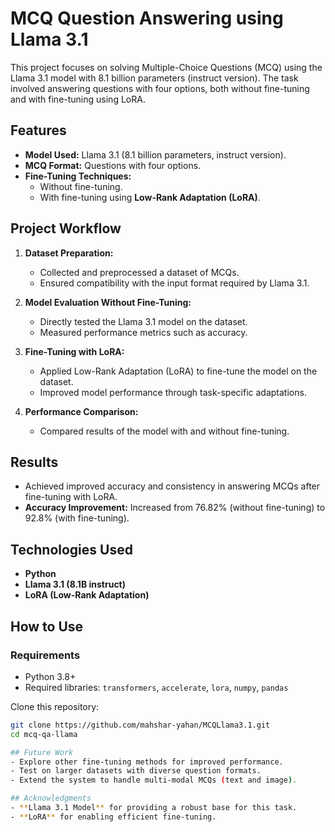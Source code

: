 # MCQ Question Answering using Llama 3.1

This project focuses on solving Multiple-Choice Questions (MCQ) using the Llama 3.1 model with 8.1 billion parameters (instruct version). The task involved answering questions with four options, both without fine-tuning and with fine-tuning using LoRA.

## Features
- **Model Used:** Llama 3.1 (8.1 billion parameters, instruct version).
- **MCQ Format:** Questions with four options.
- **Fine-Tuning Techniques:**
  - Without fine-tuning.
  - With fine-tuning using **Low-Rank Adaptation (LoRA)**.

## Project Workflow
1. **Dataset Preparation:**
   - Collected and preprocessed a dataset of MCQs.
   - Ensured compatibility with the input format required by Llama 3.1.

2. **Model Evaluation Without Fine-Tuning:**
   - Directly tested the Llama 3.1 model on the dataset.
   - Measured performance metrics such as accuracy.

3. **Fine-Tuning with LoRA:**
   - Applied Low-Rank Adaptation (LoRA) to fine-tune the model on the dataset.
   - Improved model performance through task-specific adaptations.

4. **Performance Comparison:**
   - Compared results of the model with and without fine-tuning.

## Results
- Achieved improved accuracy and consistency in answering MCQs after fine-tuning with LoRA.
- **Accuracy Improvement:** Increased from 76.82% (without fine-tuning) to 92.8% (with fine-tuning).

## Technologies Used
- **Python**
- **Llama 3.1 (8.1B instruct)**
- **LoRA (Low-Rank Adaptation)**


## How to Use
### Requirements
- Python 3.8+
- Required libraries: `transformers`, `accelerate`, `lora`, `numpy`, `pandas`

Clone this repository:
   ```bash
   git clone https://github.com/mahshar-yahan/MCQLlama3.1.git
   cd mcq-qa-llama

## Future Work
- Explore other fine-tuning methods for improved performance.
- Test on larger datasets with diverse question formats.
- Extend the system to handle multi-modal MCQs (text and image).

## Acknowledgments
- **Llama 3.1 Model** for providing a robust base for this task.
- **LoRA** for enabling efficient fine-tuning.
